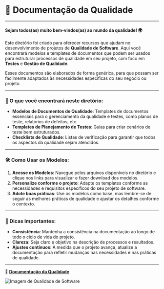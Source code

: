 # 📜 Documentação da Qualidade

---

#### Sejam todos(as) muito bem-vindos(as) ao mundo da qualidade! 🌍

Este diretório foi criado para oferecer recursos que ajudam no desenvolvimento de projetos de **Qualidade de Software**. Aqui você encontrará modelos e templates de documentos que podem ser usados para estruturar processos de qualidade em seu projeto, com foco em **Testes** e **Gestão de Qualidade**.

Esses documentos são elaborados de forma genérica, para que possam ser facilmente adaptados às necessidades específicas do seu negócio ou projeto.

---

### 📂 O que você encontrará neste diretório:

- **Modelos de Documentos de Qualidade**: Templates de documentos essenciais para o gerenciamento da qualidade e testes, como planos de teste, relatórios de defeitos, etc.
- **Templates de Planejamento de Testes**: Guias para criar cenários de teste bem estruturados.
- **Checklists de Qualidade**: Listas de verificação para garantir que todos os aspectos da qualidade sejam atendidos.

---

### 🛠 Como Usar os Modelos:

1. **Acesse os Modelos**: Navegue pelos arquivos disponíveis no diretório e clique nos links para visualizar e fazer download dos modelos.
2. **Personalize conforme o projeto**: Adapte os templates conforme as necessidades e requisitos específicos do seu projeto de software.
3. **Adote boas práticas**: Use os modelos como base, mas lembre-se de seguir as melhores práticas de qualidade e ajustar os detalhes conforme o contexto.

---

### 📌 Dicas Importantes:

- **Consistência**: Mantenha a consistência na documentação ao longo de todo o ciclo de vida do projeto.
- **Clareza**: Seja claro e objetivo na descrição de processos e resultados.
- **Ajustes contínuos**: À medida que o projeto avança, atualize a documentação para refletir mudanças nas necessidades e nas práticas de qualidade.

---

:open_book: **[Documentação da Qualidade](./Cenarios_e_cassos*%20de_testes/cenarios_testes.md)**

![Imagem de Qualidade de Software](https://github.com/user-attachments/assets/fe297c15-28e8-4fdb-81cc-629bd9618a95)
